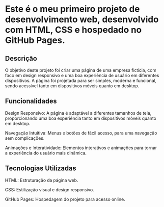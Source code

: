 <h1>Este é o meu primeiro projeto de desenvolvimento web, desenvolvido com HTML, CSS e hospedado no GitHub Pages.</h1>


<h2>Descrição</h2>
<p>O objetivo deste projeto foi criar uma página de uma empresa fictícia, com foco em design responsivo e uma boa experiência de usuário em diferentes dispositivos. A página foi projetada para ser simples, moderna e funcional, sendo acessível tanto em dispositivos móveis quanto em desktop.</p>

<h2>Funcionalidades</h2>
<p>Design Responsivo: A página é adaptável a diferentes tamanhos de tela, proporcionando uma boa experiência tanto em dispositivos móveis quanto em desktop.</p>
<p>Navegação Intuitiva: Menus e botões de fácil acesso, para uma navegação sem complicações.</p>
<p>Animações e Interatividade: Elementos interativos e animações para tornar a experiência do usuário mais dinâmica.</p>

<h2>Tecnologias Utilizadas</h2>
<p>HTML: Estruturação da página web.</p>
<p>CSS: Estilização visual e design responsivo.</p>
<p>GitHub Pages: Hospedagem do projeto para acesso online.</p>
